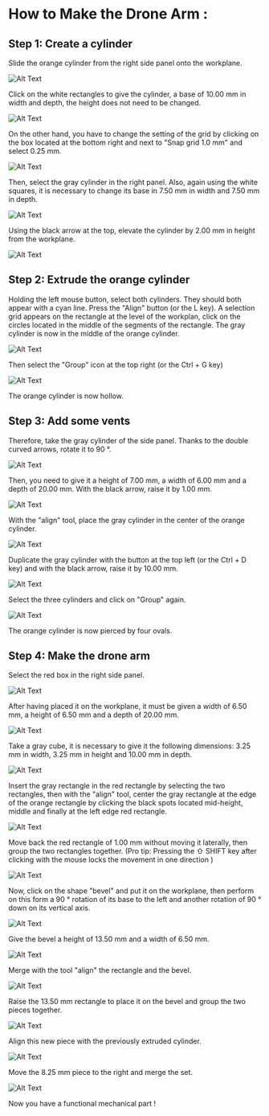 # **How to Make the Drone Arm :**

## **Step 1: Create a cylinder**

Slide the orange cylinder from the right side panel onto the workplane.

![Alt Text](Gifs/01.gif)

Click on the white rectangles to give the cylinder, a base of 10.00 mm in width and depth, the height does not need to be changed.

![Alt Text](Gifs/02.gif)

On the other hand, you have to change the setting of the grid by clicking on the box located at the bottom right and next to
"Snap grid 1.0 mm" and select 0.25 mm.

![Alt Text](Gifs/03-3.gif)

Then, select the gray cylinder in the right panel.
Also, again using the white squares, it is necessary to change its base in 7.50 mm in width and 7.50 mm in depth.

![Alt Text](Gifs/04.gif)

Using the black arrow at the top, elevate the cylinder by 2.00 mm in height from the workplane.

![Alt Text](Gifs/05-2.gif)


## **Step 2: Extrude the orange cylinder**

Holding the left mouse button, select both cylinders.
They should both appear with a cyan line.
Press the "Align" button (or the L key).
A selection grid appears on the rectangle at the level of the workplan, click on the circles located in the middle of the segments of the rectangle. The gray cylinder is now in the middle of the orange cylinder.

![Alt Text](Gifs/06.gif)

Then select the "Group" icon at the top right (or the Ctrl + G key)

![Alt Text](Gifs/07.gif)

The orange cylinder is now hollow.


## **Step 3: Add some vents**

Therefore, take the gray cylinder of the side panel.
Thanks to the double curved arrows, rotate it to 90 °.

![Alt Text](Gifs/08.gif)

Then, you need to give it a height of 7.00 mm, a width of 6.00 mm and a depth of 20.00 mm.
With the black arrow, raise it by 1.00 mm.

![Alt Text](Gifs/09.gif)

With the "align" tool, place the gray cylinder in the center of the orange cylinder.

![Alt Text](Gifs/10.gif)

Duplicate the gray cylinder with the button at the top left (or the Ctrl + D key) and with the black arrow, raise it by 10.00 mm.

![Alt Text](Gifs/11.gif)

Select the three cylinders and click on "Group" again.

![Alt Text](Gifs/12.gif)

The orange cylinder is now pierced by four ovals.


## **Step 4: Make the drone arm**

Select the red box in the right side panel.

![Alt Text](Gifs/13.gif)

After having placed it on the workplane, it must be given a width of 6.50 mm, a height of 6.50 mm and a depth of 20.00 mm.

![Alt Text](Gifs/14.gif)

Take a gray cube, it is necessary to give it the following dimensions:
3.25 mm in width, 3.25 mm in height and 10.00 mm in depth.

![Alt Text](Gifs/15.gif)

Insert the gray rectangle in the red rectangle by selecting the two rectangles, then with the "align" tool, center the gray rectangle at the edge of the orange rectangle by clicking the black spots located mid-height, middle and finally at the left edge red rectangle.

![Alt Text](Gifs/16.gif)

Move back the red rectangle of 1.00 mm without moving it laterally, then group the two rectangles together.
(Pro tip: Pressing the ⇧ SHIFT key after clicking with the mouse locks the movement in one direction )

![Alt Text](Gifs/17.gif)

Now, click on the shape "bevel" and put it on the workplane, then perform on this form a 90 ° rotation of its base to the left and another rotation of 90 ° down on its vertical axis.

![Alt Text](Gifs/18.gif)

Give the bevel a height of 13.50 mm and a width of 6.50 mm.

![Alt Text](Gifs/19.gif)

Merge with the tool "align" the rectangle and the bevel.

![Alt Text](Gifs/20.gif)

Raise the 13.50 mm rectangle to place it on the bevel and group the two pieces together.

![Alt Text](Gifs/21.gif)

Align this new piece with the previously extruded cylinder.

![Alt Text](Gifs/22.gif)

Move the 8.25 mm piece to the right and merge the set.

![Alt Text](Gifs/23.gif)

Now you have a functional mechanical part !
